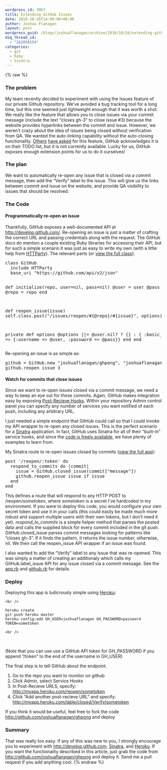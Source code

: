 ```yaml
---
wordpress_id: 3967
title: Extending GitHub Issues
date: 2010-10-26T14:09:00+00:00
author: Joshua Flanagan
layout: post
wordpress_guid: /blogs/joshuaflanagan/archive/2010/10/26/extending-github-issues.aspx
dsq_thread_id:
  - "262050154"
categories:
  - git
  - Ruby
  - Sinatra
---
```

{% raw %}
### The problem

My team recently decided to experiment with using the Issues feature of our private Github repository. We&rsquo;ve avoided a bug tracking tool for a long time, but this one seemed just lightweight enough that it was worth a shot. We really like the feature that allows you to close issues via your commit message (include the text &ldquo;closes gh-3&rdquo; to close issue #3) because the website provides hyperlinks between the commit and issue. However, we weren&rsquo;t crazy about the idea of issues being closed without verification from QA. We wanted the auto-linking capability without the auto-closing functionality. <a href="http://support.github.com/discussions/feature-requests/562-show-related-commits-in-issue-tracker-also-not-only-close-but-also-comment-on-issue-from-commit" target="_blank">Others</a> <a href="http://support.github.com/discussions/issues-issues/155-specifying-issue-number-at-commit-message" target="_blank">have asked</a> for this feature, GitHub acknowledges it is on their TODO list, but it is not currently available. Lucky for us, GitHub exposes enough extension points for us to do it ourselves!

### The plan

We want to automatically re-open any issue that is closed via a commit message, then add the &ldquo;Verify&rdquo; label to the issue. This will give us the links between commit and issue on the website, and provide QA visibility to issues that should be resolved.

### The Code

#### Programmatically re-open an issue

Thankfully, GitHub exposes a well-documented API at <http://develop.github.com/>. Re-opening an issue is just a matter of crafting the correct URL and passing credentials along with the request. The GitHub docs do mention a couple existing Ruby libraries for accessing their API, but for such a simple scenario it was just as easy to write my own (with a little help from <a href="http://railstips.org/blog/archives/2008/07/29/it-s-an-httparty-and-everyone-is-invited/" target="_blank">HTTParty</a>). The relevant parts (or <a href="http://github.com/joshuaflanagan/ghpong/blob/master/github.rb" target="_blank">view the full class</a>):

<div style="padding-bottom: 0px;margin: 0px;padding-left: 0px;padding-right: 0px;float: none;padding-top: 0px" class="wlWriterEditableSmartContent">
  <pre>class GitHub
  include HTTParty
  base_uri "https://github.com/api/v2/json"

  def initialize(repo, user=nil, pass=nil)
    @user = user
    @pass = pass
    @repo = repo
  end

  def reopen_issue(issue)
    self.class.post("/issues/reopen/#{@repo}/#{issue}", options)
  end

  private
    def options
      @options ||= @user.nil? ? {} : { :basic_auth =&gt; {:username =&gt; @user, :password =&gt; @pass}}
    end
end</pre>
</div>

Re-opening an issue is as simple as:

<div style="padding-bottom: 0px;margin: 0px;padding-left: 0px;padding-right: 0px;float: none;padding-top: 0px" class="wlWriterEditableSmartContent">
  <pre>github = GitHub.new "joshuaflanagan/ghpong", "joshuaflanagan", "password"
github.reopen_issue 3</pre>
</div>

#### Watch for commits that close issues

Since we want to re-open issues closed via a commit message, we need a way to keep an eye out for these commits. Again, GitHub makes integration easy by exposing <a href="http://help.github.com/post-receive-hooks/" target="_blank">Post-Recieve Hooks</a>. Within your repository Admin control panel you can specify any number of services you want notified of each push, including any arbitrary URL.

I just needed a simple endpoint that GitHub could call so that I could invoke my API wrapper to re-open any closed issues. This is the perfect scenario for a <a href="http://www.sinatrarb.com/" target="_blank">Sinatra</a> application. In fact, GitHub uses Sinatra for all of their &ldquo;built-in&rdquo; service hooks, and since the <a href="http://github.com/github/github-services" target="_blank">code is freely available</a>, we have plenty of examples to learn from.

My Sinatra route to re-open issues closed by commits (<a href="http://github.com/joshuaflanagan/ghpong/blob/master/app.rb" target="_blank">view the full app</a>):

<div style="padding-bottom: 0px;margin: 0px;padding-left: 0px;padding-right: 0px;float: none;padding-top: 0px" class="wlWriterEditableSmartContent">
  <pre>post '/reopen/:token' do
  respond_to_commits do |commit|
    issue = GitHub.closed_issue(commit["message"])
    github.reopen_issue issue if issue
  end
end</pre>
</div>

This defines a route that will respond to any HTTP POST to /reopen/_sometoken_, where _sometoken_ is a secret I&rsquo;ve hardcoded in my environment. If you were to deploy this code, you would configure your own secret token and use it in your calls (this could easily be made much more robust and support multiple users with their own tokens, but I don&rsquo;t need it yet). _respond\_to\_commits_ is a simple helper method that parses the posted data and calls the supplied block for every commit included in the git push. GitHub.closed\_issue parses commit messages looking for patterns like &ldquo;closes gh-3&rdquo;. If it finds the pattern, it returns the issue number, otherwise, nil. We then call the reopen\_issue API wrapper if an issue was found.

I also wanted to add the &ldquo;Verify&rdquo; label to any issue that was re-opened. This was simply a matter of creating an additionaly which calls my GitHub.label_issue API for any issue closed via a commit message. See the <a href="http://github.com/joshuaflanagan/ghpong/blob/master/app.rb" target="_blank">app.rb</a> and <a href="http://github.com/joshuaflanagan/ghpong/blob/master/github.rb" target="_blank">github.rb</a> for details.

### Deploy

Deploying this app is ludicrously simple using <a href="http://heroku.com/" target="_blank">Heroku</a>:

`<br />
` 

    heroku create
    git push heroku master 
    heroku config:add GH_USER=joshuaflanagan GH_PASSWORD=password TOKEN=sometoken 

`<br />
` 

&nbsp;

(Note that you can use use a GitHub API token for GH\_PASSWORD if you append &ldquo;/token&rdquo; to the end of the username in GH\_USER)

The final step is to tell GitHub about the endpoint.

  1. Go to the repo you want to monitor on github 
  2. Click Admin, select Service Hooks 
  3. In Post-Recieve URLS, specify: <http://myapp.heroku.com/reopen/sometoken> 
  4. Click &ldquo;Add another post-recieve URL&rdquo; and specify: <http://myapp.heroku.com/lable/closed/Verify/sometoken> 

If you think it would be useful, feel free to fork the code <http://github.com/joshuaflanagan/ghpong> and deploy

### Summary

That was really too easy. If any of this was new to you, I strongly encourage you to experiment with <http://develop.github.com>, <a href="http://www.sinatrarb.com/intro" target="_blank">Sinatra</a>, and <a href="http://heroku.com/" target="_blank">Heroku</a>. If you want the functionality described in this article, just grab the code from <http://github.com/joshuaflanagan/ghpong> and deploy it. Send me a pull request if you add anything cool.
{% endraw %}
